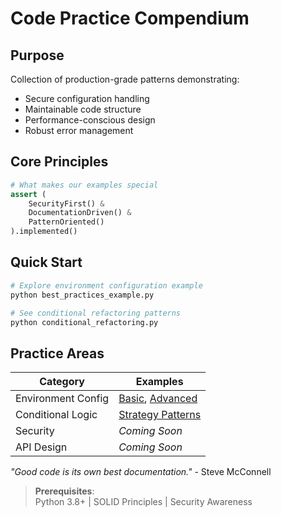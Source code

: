 # Code Practice Compendium

## Purpose
Collection of production-grade patterns demonstrating:
- Secure configuration handling
- Maintainable code structure
- Performance-conscious design
- Robust error management

## Core Principles

```python
# What makes our examples special
assert (
    SecurityFirst() & 
    DocumentationDriven() & 
    PatternOriented()
).implemented()
```

## Quick Start
```bash
# Explore environment configuration example
python best_practices_example.py

# See conditional refactoring patterns
python conditional_refactoring.py
```

## Practice Areas
| Category              | Examples                          |
|-----------------------|-----------------------------------|
| Environment Config    | [Basic](./.env.example), [Advanced](./best_practices_example.py) |
| Conditional Logic     | [Strategy Patterns](./conditional_refactoring.py) |
| Security              | *Coming Soon*                    |
| API Design            | *Coming Soon*                    |

*"Good code is its own best documentation."* - Steve McConnell

> **Prerequisites**:  
> Python 3.8+ | SOLID Principles | Security Awareness
